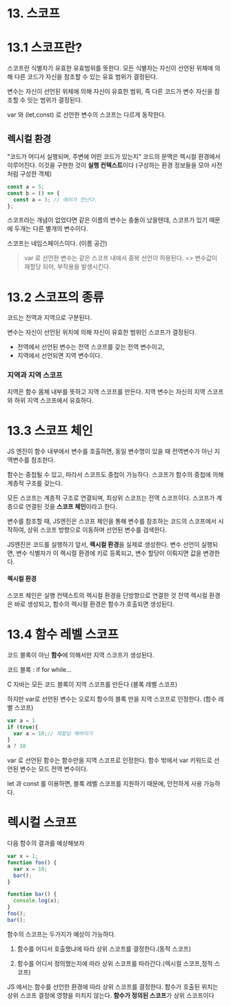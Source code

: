 # 13. 스코프

# 13.1 스코프란?

스코프란 식별자가 유효한 유효범위를 뜻한다.
모든 식별자는 자신이 선언된 위체에 의해 다른 코드가 자신을 참조할 수 있는 유효 범위가 결정된다.

변수는 자신이 선언된 위체에 의해 자신이 유효한 범위, 즉 다른 코드가 변수 자신을 참조할 수 잇는 범위가 결정된다.

var 와 (let,const) 로 선언한 변수의 스코프는 다르게 동작한다.

## 렉시컬 환경

"코드가 어디서 실행되며, 주변에 어떤 코드가 있는지"
코드의 문맥은 렉시컬 환경에서 이루어진다.
이것을 구현한 것이 **실행 컨텍스트**이다
(구성하는 환경 정보들을 모아 사전처럼 구성한 객체)

```js
const a = 5;
const b = () => {
  const a = 3; // 에러가 안난다.
};
```

스코프라는 개념이 없었다면 같은 이름의 변수는 충돌이 났을텐데,
스코프가 있기 때문에 두개는 다른 별개의 변수이다.

스코프는 네임스페이스이다. (이름 공간)

> var 로 선언한 변수는 같은 스코프 내에서 중복 선언이 허용된다.
> => 변수값이 재할당 되어, 부작용을 발생시킨다.

# 13.2 스코프의 종류

코드는 전역과 지역으로 구분된다.

변수는 자신이 선언된 위치에 의해 자신이 유효한 범위인 스코프가 결정된다.

- 전역에서 선언된 변수는 전역 스코프를 갖는 전역 변수이고,
- 지역에서 선언되면 지역 변수이다.

### 지역과 지역 스코프

지역은 함수 몸체 내부를 뜻하고 지역 스코프를 만든다.
지역 변수는 자신의 지역 스코프와 하위 지역 스코프에서 유효하다.

# 13.3 스코프 체인

JS 엔진이 함수 내부에서 변수를 호출하면, 동일 변수명이 있을 때 전역변수가 아닌 지역변수를 참조한다.

함수는 중첩될 수 있고, 따라서 스코프도 중첩이 가능하다.
스코프가 함수의 중첩에 의해 계층적 구조를 갖는다.

모든 스코프는 계층적 구조로 연결되며, 최상위 스코프는 전역 스코프이다.
스코프가 계층으로 연결된 것을 **스코프 체인**이라고 한다.

변수를 참조할 때, JS엔진은 스코프 체인을 통해 변수를 참조하는 코드의 스코프에서 시작하여, 상위 스코프 방향으로 이동하며 선언된 변수를 검색한다.

JS엔진은 코드를 실행하기 앞서, **렉시컬 환경**을 실제로 생성한다.
변수 선언이 실행되면, 변수 식별자가 이 렉시컬 환경에 키로 등록되고, 변수 할당이 이뤄지면 값을 변경한다.

#### 렉시컬 환경

스코프 체인은 실행 컨텍스트의 렉시컬 환경을 단방향으로 연결한 것
전역 렉시컬 환경은 바로 생성되고,
함수의 렉시컬 환경은 함수가 호출되면 생성된다.

# 13.4 함수 레벨 스코프

코드 블록이 아닌 **함수**에 의해서만 지역 스코프가 생성된다.

코드 블록 : if for while...

C 자바는 모든 코드 블록이 지역 스코프를 만든다 (블록 레벨 스코프)

하지만 var로 선언된 변수는 오로지 함수의 블록 만을 지역 스코프로 인정한다. (함수 레벨 스코프)

```js
var a = 1
if (true){
  var a = 10;// 재할당 해버리기
}
a ? 10
```

var 로 선언된 함수는 함수만을 지역 스코프로 인정한다.
함수 밖에서 var 키워드로 선언된 변수는 모드 전역 변수이다.

let 과 const 를 이용하면, 블록 레벨 스코프를 지원하기 때문에, 안전하게 사용 가능하다.

# 렉시컬 스코프

다음 함수의 결과를 예상해보자

```js
var x = 1;
function foo() {
  var x = 10;
  bar();
}

function bar() {
  console.log(x);
}
foo();
bar();
```

함수의 스코프는 두가지가 예상이 가능하다.

1. 함수를 어디서 호출했냐에 따라 상위 스코프를 결정한다.(동적 스코프)

2. 함수를 어디서 정의했는지에 따라 상위 스코프를 따라간다.(렉시컬 스코프,정적 스코프)

JS 에서는 함수를 선언한 환경에 따라 상위 스코프를 결정한다.
함수가 호출된 위치는 상위 스코프 결정에 영향을 미치지 않는다.
**함수가 정의된 스코프**가 상위 스코프이다
